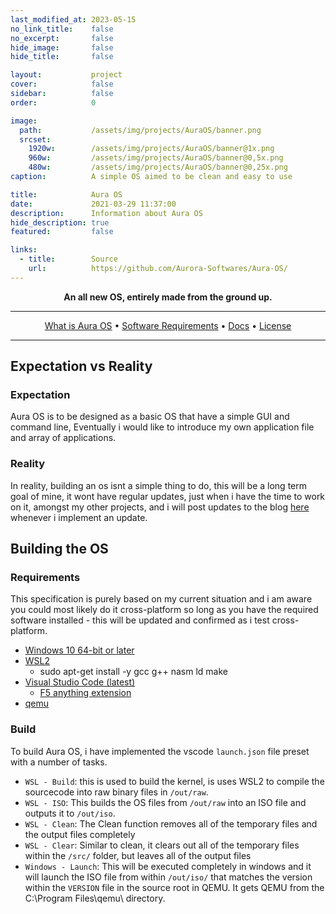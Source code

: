 ```yaml
---
last_modified_at: 2023-05-15
no_link_title:    false
no_excerpt:       false
hide_image:       false
hide_title:       false

layout:           project
cover:            false
sidebar:          false
order:            0

image:
  path:           /assets/img/projects/AuraOS/banner.png
  srcset:
    1920w:        /assets/img/projects/AuraOS/banner@1x.png
    960w:         /assets/img/projects/AuraOS/banner@0,5x.png
    480w:         /assets/img/projects/AuraOS/banner@0,25x.png
caption:          A simple OS aimed to be clean and easy to use

title:            Aura OS
date:             2021-03-29 11:37:00
description:      Information about Aura OS
hide_description: true
featured:         false

links:
  - title:        Source
    url:          https://github.com/Aurora-Softwares/Aura-OS/
---
```


<div align="center">

  **An all new OS, entirely made from the ground up.**
  ______________________________________________________________________

  <p align="center">
    <a href="#what-is-aura-os">What is Aura OS</a> •
    <a href="#requirements">Software Requirements</a> •
    <a href="https://github.com/Aurora-softwares/Aura-OS/wiki/">Docs</a> •
    <a href="#license">License</a>
  </p>

  ______________________________________________________________________

</div>

## Expectation vs Reality

### Expectation
Aura OS is to be designed as a basic OS that have a simple GUI and command line, Eventually i would like to introduce my own application file and array of applications.

### Reality
In reality, building an os isnt a simple thing to do, this will be a long term goal of mine, it wont have regular updates, just when i have the time to work on it, amongst my other projects, and i will post updates to the blog [here](https://ryvor.github.io/Posts/) whenever i implement an update.

## Building the OS

### Requirements
This specification is purely based on my current situation and i am aware you could most likely do it cross-platform so long as you have the required software installed - this will be updated and confirmed as i test cross-platform.
 - [Windows 10 64-bit or later](https://www.microsoft.com/en-gb/software-download/windows10)
 - [WSL2](https://learn.microsoft.com/en-us/windows/wsl/install)
   - sudo apt-get install -y gcc g++ nasm ld make
 - [Visual Studio Code (latest)](https://code.visualstudio.com/)
   - [F5 anything extension](https://marketplace.visualstudio.com/items?itemName=discretegames.f5anything)
 - [qemu](https://qemu.weilnetz.de/w64/)

### Build
To build Aura OS, i have implemented the vscode `launch.json` file preset with a number of tasks.
 - `WSL - Build`: this is used to build the kernel, is uses WSL2 to compile the sourcecode into raw binary files in `/out/raw`.
 - `WSL - ISO`: This builds the OS files from `/out/raw` into an ISO file and outputs it to `/out/iso`.
 - `WSL - Clean`: The Clean function removes all of the temporary files and the output files completely
 - `WSL - Clear`: Similar to clean, it clears out all of the temporary files within the `/src/` folder, but leaves all of the output files
 - `Windows - Launch`: This will be executed completely in windows and it will launch the ISO file from within `/out/iso/` that matches the version within the `VERSION` file in the source root in QEMU. It gets QEMU from the C:\Program Files\qemu\ directory.